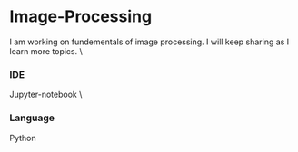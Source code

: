 # Image-Processing
I am working on fundementals of image processing. I will keep sharing as I learn more topics.
\
### IDE
Jupyter-notebook
\
### Language
Python
